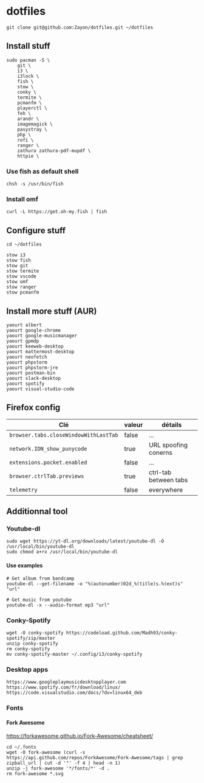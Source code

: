# dotfiles

`git clone git@github.com:Zayon/dotfiles.git ~/dotfiles`

## Install stuff

```
sudo pacman -S \
    git \
    i3 \
    i3lock \
    fish \
    stow \
    conky \
    termite \
    pcmanfm \
    playerctl \
    feh \
    arandr \
    imagemagick \
    pasystray \
    php \
    rofi \
    ranger \
    zathura zathura-pdf-mupdf \
    httpie \
```

### Use fish as default shell
`chsh -s /usr/bin/fish`

### Install omf
`curl -L https://get.oh-my.fish | fish`

## Configure stuff
```
cd ~/dotfiles

stow i3
stow fish
stow git
stow termite
stow vscode
stow omf
stow ranger
stow pcmanfm
```

## Install more stuff (AUR)
```
yaourt albert
yaourt google-chrome
yaourt google-musicmanager
yaourt gpmdp
yaourt keeweb-desktop
yaourt mattermost-desktop
yaourt neofetch
yaourt phpstorm
yaourt phpstorm-jre
yaourt postman-bin
yaourt slack-desktop
yaourt spotify
yaourt visual-studio-code
```

## Firefox config

Clé | valeur | détails
----|--------|--------
`browser.tabs.closeWindowWithLastTab` | false | ...
`network.IDN_show_punycode` | true |  URL spoofing conerns
`extensions.pocket.enabled` | false | ...
`browser.ctrlTab.previews` | true | ctrl-tab between tabs
`telemetry` | false | everywhere

## Additionnal tool

### Youtube-dl

```
sudo wget https://yt-dl.org/downloads/latest/youtube-dl -O /usr/local/bin/youtube-dl
sudo chmod a+rx /usr/local/bin/youtube-dl
```

#### Use examples 

```
# Get album from bandcamp
youtube-dl --get-filename -o "%(autonumber)02d_%(title)s.%(ext)s" "url"

# Get music from youtube
youtube-dl -x --audio-format mp3 "url"
```

### Conky-Spotify

```
wget -O conky-spotify https://codeload.github.com/Madh93/conky-spotify/zip/master
unzip conky-spotify
rm conky-spotify
mv conky-spotify-master ~/.config/i3/conky-spotify
```

### Desktop apps

```
https://www.googleplaymusicdesktopplayer.com
https://www.spotify.com/fr/download/linux/
https://code.visualstudio.com/docs/?dv=linux64_deb
```

### Fonts

#### Fork Awesome 

https://forkawesome.github.io/Fork-Awesome/cheatsheet/

```
cd ~/.fonts
wget -O fork-awesome (curl -s https://api.github.com/repos/ForkAwesome/Fork-Awesome/tags | grep zipball_url | cut -d '"' -f 4 | head -n 1)
unzip -j fork-awesome '*/fonts/*' -d .
rm fork-awesome *.svg
```
